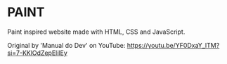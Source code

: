 # PAINT
Paint inspired website made with HTML, CSS and JavaScript.

Original by 'Manual do Dev' on YouTube: https://youtu.be/YF0DxaY_lTM?si=7-KKlOdZepElilEy
